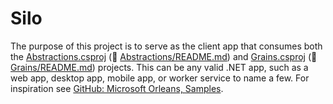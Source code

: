 # Silo

The purpose of this project is to serve as the client app that consumes both the [Abstractions.csproj](../Abstractions/Abstractions.csproj) (📄 [Abstractions/README.md](../Abstractions/README.md)) and [Grains.csproj](../Grains/Grains.csproj) (📄 [Grains/README.md](../Grains/README.md)) projects. This can be any valid .NET app, such as a web app, desktop app, mobile app, or worker service to name a few. For inspiration see [GitHub: Microsoft Orleans, Samples](https://github.com/dotnet/orleans/tree/main/samples).
